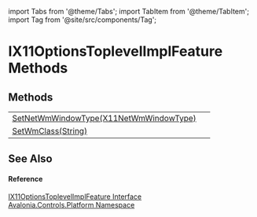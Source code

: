 import Tabs from '@theme/Tabs'; 
import TabItem from '@theme/TabItem'; 
import Tag from '@site/src/components/Tag'; 

# IX11OptionsToplevelImplFeature Methods




## Methods
<table>
<tr>
<td><a href="M_Avalonia_Controls_Platform_IX11OptionsToplevelImplFeature_SetNetWmWindowType">SetNetWmWindowType(X11NetWmWindowType)</a></td>
<td> </td>
</tr>
<tr>
<td><a href="M_Avalonia_Controls_Platform_IX11OptionsToplevelImplFeature_SetWmClass">SetWmClass(String)</a></td>
<td> </td>
</tr>
</table>

## See Also


#### Reference
<a href="T_Avalonia_Controls_Platform_IX11OptionsToplevelImplFeature">IX11OptionsToplevelImplFeature Interface</a>  
<a href="N_Avalonia_Controls_Platform">Avalonia.Controls.Platform Namespace</a>  

